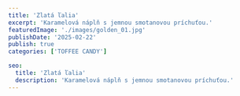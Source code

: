 ```yaml
---
title: 'Zlatá ľalia'
excerpt: 'Karamelová náplň s jemnou smotanovou príchuťou.'
featuredImage: './images/golden_01.jpg'
publishDate: '2025-02-22'
publish: true
categories: ['TOFFEE CANDY']

seo:
  title: 'Zlatá ľalia'
  description: 'Karamelová náplň s jemnou smotanovou príchuťou.'
---
```

